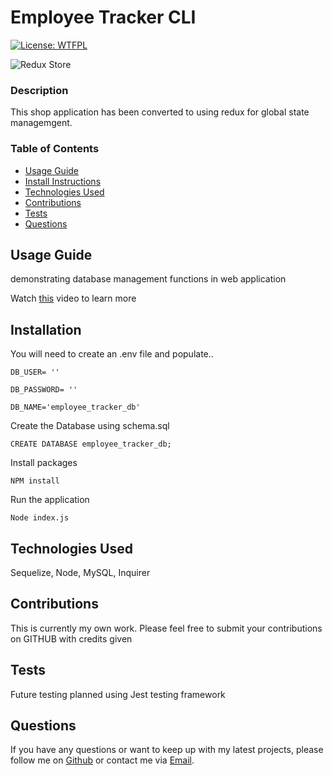 # Employee Tracker CLI

[![License: WTFPL](https://img.shields.io/badge/License-WTFPL-brightgreen.svg)](http://www.wtfpl.net/about/)

![Redux Store](./Assets/final/finalScreen.PNG)

### Description

This shop application has been converted to using redux for global state managemgent.

### Table of Contents

- [Usage Guide](#Usage-Guide)
- [Install Instructions](#Installation)
- [Technologies Used](#Technologies-Used)
- [Contributions](#Contributions)
- [Tests](#Tests)
- [Questions](#Questions)

## Usage Guide

demonstrating database management functions in web application

Watch [this](https://drive.google.com/file/d/1xYpVD1gesTMzuDcjNIH77cKjG8_SYv2z/view) video to learn more

## Installation

You will need to create an .env file and populate..

`DB_USER= ''`

`DB_PASSWORD= ''`

`DB_NAME='employee_tracker_db'`

Create the Database using schema.sql

`CREATE DATABASE employee_tracker_db;`

Install packages

`NPM install`

Run the application

`Node index.js`

## Technologies Used

Sequelize, Node, MySQL, Inquirer

## Contributions

This is currently my own work. Please feel free to submit your contributions on GITHUB with credits given

## Tests

Future testing planned using Jest testing framework

## Questions

If you have any questions or want to keep up with my latest projects, please follow me on [Github](http://www.github.com/operationBrass) or contact me via [Email](mr.brn.lewis@outlook.com).
